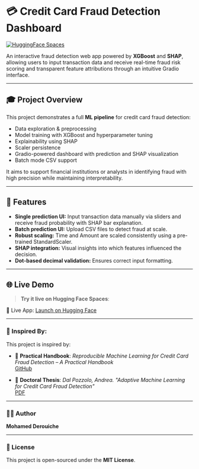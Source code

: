# 💳 Credit Card Fraud Detection Dashboard

[![HuggingFace Spaces](https://img.shields.io/badge/Gradio-App-blue?logo=gradio)](https://huggingface.co/spaces/mderouiche7/credit-card-fraud-app)

An interactive fraud detection web app powered by **XGBoost** and **SHAP**, allowing users to input transaction data and receive real-time fraud risk scoring and transparent feature attributions through an intuitive Gradio interface.

---

## 🎓 Project Overview

This project demonstrates a full **ML pipeline** for credit card fraud detection:
- Data exploration & preprocessing
- Model training with XGBoost and hyperparameter tuning
- Explainability using SHAP
- Scaler persistence
- Gradio-powered dashboard with prediction and SHAP visualization
- Batch mode CSV support

It aims to support financial institutions or analysts in identifying fraud with high precision while maintaining interpretability.

---

## 🌟 Features

- **Single prediction UI:** Input transaction data manually via sliders and receive fraud probability with SHAP bar explanation.
- **Batch prediction UI:** Upload CSV files to detect fraud at scale.
- **Robust scaling:** Time and Amount are scaled consistently using a pre-trained StandardScaler.
- **SHAP integration:** Visual insights into which features influenced the decision.
- **Dot-based decimal validation:** Ensures correct input formatting.

---

## 🌐 Live Demo

> **Try it live on Hugging Face Spaces**:
>
🔴 Live App: [Launch on Hugging Face](https://huggingface.co/spaces/xkakashi/credit-card-fraud-app)

---


### 🧠 Inspired By:

This project is inspired by:

- 📘 **Practical Handbook**: *Reproducible Machine Learning for Credit Card Fraud Detection – A Practical Handbook*  
  [GitHub](https://github.com/username/project-link) <!-- Replace with real link -->

- 📄 **Doctoral Thesis**: *Dal Pozzolo, Andrea. "Adaptive Machine Learning for Credit Card Fraud Detection"*  
  [PDF](https://example.com/thesis.pdf) <!-- Replace with real link -->

---

### 👨‍💻 Author

**Mohamed Derouiche**  

---

### 🔐 License

This project is open-sourced under the **MIT License**.


